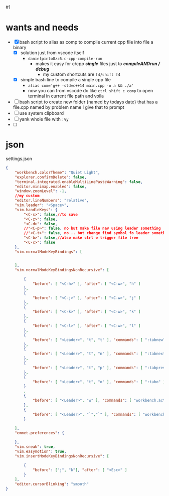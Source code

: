
#1
# wants and needs
- [x] bash script to alias as comp to compile current cpp file into file a binary
	- [x] solution just from vscode itself
		- `danielpinto8zz6.c-cpp-compile-run` 
			- makes it easy for c/cpp ***single*** files just to ***compileANDrun / debug***
				- my custom shortcuts are `f4/shift f4`
	- [x] simple bash line to compile a single cpp file
		- `alias com='g++ -std=c++14 main.cpp -o a && ./a'`
		- now you can from vscode do like `ctrl shift c comp` to open terminal in current file path and voila
- [ ] bash script to create new folder {named by todays date} that has a file.cpp named by problem name I give that to prompt
- [ ] use system clipboard
- [ ] yank whole file with `:%y`
- [ ] 
# json
settings.json
```json
{
    "workbench.colorTheme": "Quiet Light",
    "explorer.confirmDelete": false,
    "terminal.integrated.enableMultiLinePasteWarning": false,
    "editor.minimap.enabled": false,
    "window.zoomLevel": -1,
    //my custom
    "editor.lineNumbers": "relative",
    "vim.leader": "<Space>",
    "vim.handleKeys": {
        "<C-s>": false,//to save
        "<C-z>": false,
        "<C-d>": false,
        //"<C-p>": false, no but make file nav using leader something
        //"<C-t>": false, no .. but change find symbol fo leader something
        "<C-b>": false,//also make ctrl e trigger file tree
        "<C-c>": false
    },
    "vim.normalModeKeyBindings": [


    ],
    "vim.normalModeKeyBindingsNonRecursive": [
        
        {
            "before": [ "<C-h>" ], "after": [ "<C-w>", "h" ]
        },
        {
            "before": [ "<C-j>" ], "after": [ "<C-w>", "j" ]
        },
        {
            "before": [ "<C-k>" ], "after": [ "<C-w>", "k" ]
        },
        {
            "before": [ "<C-l>" ], "after": [ "<C-w>", "l" ]
        },
        {
            "before": [ "<Leader>", "t", "t" ], "commands": [ ":tabnew" ]
        },
        {
            "before": [ "<Leader>", "t", "n" ], "commands": [ ":tabnext" ]
        },
        {
            "before": [ "<Leader>", "t", "p" ], "commands": [ ":tabprev" ]
        },
        {
            "before": [ "<Leader>", "t", "o" ], "commands": [ ":tabo" ]
        }
        ,
        { 
            "before": [ "<Leader>", "w" ], "commands": [ "workbench.action.closeActiveEditor" ]
        },
        { 
            "before": [ "<Leader>", "`","`" ], "commands": [ "workbench.action.closeFolder" ]
        }
        
    ],
    "emmet.preferences": {

    },
    "vim.sneak": true,
    "vim.easymotion": true,
    "vim.insertModeKeyBindingsNonRecursive": [
    
        { 
            "before": ["j", "k"], "after": [ "<Esc>" ]
        }
    ],
    "editor.cursorBlinking": "smooth"
}
```